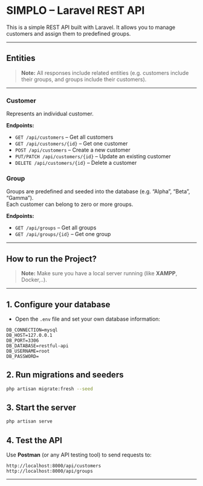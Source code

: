 # SIMPLO – Laravel REST API

This is a simple REST API built with Laravel. It allows you to manage customers and assign them to predefined groups.

---

## Entities

> **Note:** All responses include related entities (e.g. customers include their groups, and groups include their customers).

---

### Customer

Represents an individual customer.

**Endpoints:**
- `GET /api/customers` – Get all customers
- `GET /api/customers/{id}` – Get one customer
- `POST /api/customers` – Create a new customer
- `PUT/PATCH /api/customers/{id}` – Update an existing customer
- `DELETE /api/customers/{id}` – Delete a customer

### Group

Groups are predefined and seeded into the database (e.g. “Alpha”, “Beta”, “Gamma”).  
Each customer can belong to zero or more groups.

**Endpoints:**
- `GET /api/groups` – Get all groups
- `GET /api/groups/{id}` – Get one group

---

## How to run the Project?

> **Note:** Make sure you have a local server running (like **XAMPP**, Docker,..).

---

## 1. Configure your database

- Open the `.env` file and set your own database information:

```env
DB_CONNECTION=mysql
DB_HOST=127.0.0.1
DB_PORT=3306
DB_DATABASE=restful-api
DB_USERNAME=root
DB_PASSWORD=
```

## 2. Run migrations and seeders

```bash
php artisan migrate:fresh --seed
```

## 3. Start the server

```bash
php artisan serve
```

## 4. Test the API

Use **Postman** (or any API testing tool) to send requests to:

```
http://localhost:8000/api/customers
http://localhost:8000/api/groups
```

---